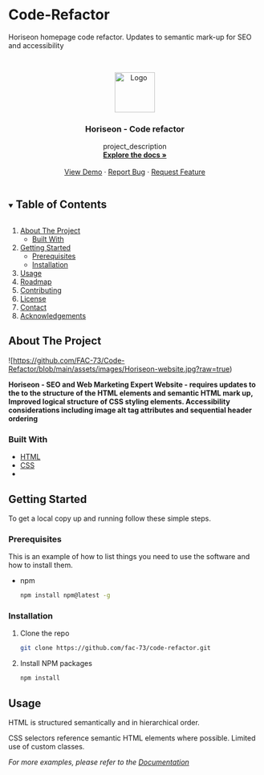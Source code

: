 # Code-Refactor
Horiseon homepage code refactor. Updates to semantic mark-up for SEO and accessibility


<br />
<p align="center">
  <a href="https://github.com/fac-73/Code-Refactor">
    <img src="" alt="Logo" width="80" height="80">
  </a>

  <h3 align="center">Horiseon - Code refactor</h3>

  <p align="center">
    project_description
    <br />
    <a href="https://github.com/fac-73/Code-Refactor"><strong>Explore the docs »</strong></a>
    <br />
    <br />
    <a href="https://fac-73.github.io/Code-Refactor">View Demo</a>
    ·
    <a href="https://github.com/fac-73/Code-Refactor/issues">Report Bug</a>
    ·
    <a href="https://github.com/fac-73/Code-Refactor/issues">Request Feature</a>
  </p>
</p>



<!-- TABLE OF CONTENTS -->
<details open="open">
  <summary><h2 style="display: inline-block">Table of Contents</h2></summary>
  <ol>
    <li>
      <a href="#about-the-project">About The Project</a>
      <ul>
        <li><a href="#built-with">Built With</a></li>
      </ul>
    </li>
    <li>
      <a href="#getting-started">Getting Started</a>
      <ul>
        <li><a href="#prerequisites">Prerequisites</a></li>
        <li><a href="#installation">Installation</a></li>
      </ul>
    </li>
    <li><a href="#usage">Usage</a></li>
    <li><a href="#roadmap">Roadmap</a></li>
    <li><a href="#contributing">Contributing</a></li>
    <li><a href="#license">License</a></li>
    <li><a href="#contact">Contact</a></li>
    <li><a href="#acknowledgements">Acknowledgements</a></li>
  </ol>
</details>


<!-- ABOUT THE PROJECT -->
## About The Project

![https://github.com/FAC-73/Code-Refactor/blob/main/assets/images/Horiseon-website.jpg?raw=true)

**Horiseon - SEO and Web Marketing Expert Website - requires updates to the to the structure of the HTML elements and semantic HTML mark up, Improved logical structure of CSS styling elements. Accessibility considerations including image alt tag attributes and sequential header ordering**


### Built With

* [HTML](https://www.w3schools.com/)
* [CSS](https://www.w3schools.com/)
* []()



<!-- GETTING STARTED -->
## Getting Started

To get a local copy up and running follow these simple steps.

### Prerequisites

This is an example of how to list things you need to use the software and how to install them.
* npm
  ```sh
  npm install npm@latest -g
  ```

### Installation

1. Clone the repo
   ```sh
   git clone https://github.com/fac-73/code-refactor.git
   ```
2. Install NPM packages
   ```sh
   npm install
   ```


<!-- USAGE EXAMPLES -->
## Usage

HTML is structured semantically and in hierarchical order. 


CSS selectors reference semantic HTML elements where possible. Limited use of custom classes. 

_For more examples, please refer to the [Documentation](https://example.com)_